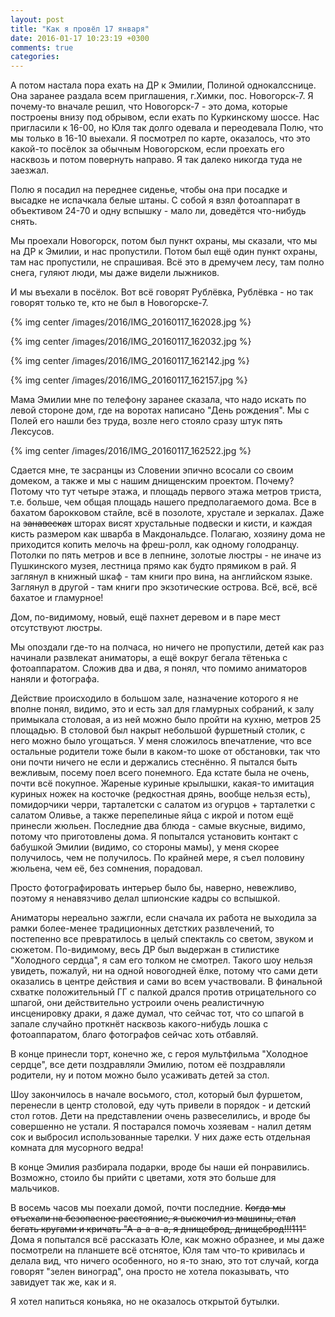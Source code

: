 ```yaml
---
layout: post
title: "Как я провёл 17 января"
date: 2016-01-17 10:23:19 +0300
comments: true
categories: 
---
```

А потом настала пора ехать на ДР к Эмилии, Полиной однокалсснице. Она заранее раздала всем приглашения, г.Химки, пос. Новогорск-7. Я почему-то вначале решил, что Новогорск-7 - это дома, которые построены внизу под обрывом, если ехать по Куркинскому шоссе. Нас пригласили к 16-00, но Юля так долго одевала и переодевала Полю, что мы только в 16-10 выехали. Я посмотрел по карте, оказалось, что это какой-то посёлок за обычным Новогорском, если проехать его насквозь и потом повернуть направо. Я так далеко никогда туда не заезжал.

Полю я посадил на переднее сиденье, чтобы она при посадке и высадке не испачкала белые штаны. С собой я взял фотоаппарат в объективом 24-70 и одну вспышку - мало ли, доведётся что-нибудь снять.

Мы проехали Новогорск, потом был пункт охраны, мы сказали, что мы на ДР к Эмилии, и нас пропустили. Потом был ещё один пункт охраны, там нас пропустили, не спрашивая. Всё это в дремучем лесу, там полно снега, гуляют люди, мы даже видели лыжников.

И мы въехали в посёлок. Вот всё говорят Рублёвка, Рублёвка - но так говорят только те, кто не был в Новогорске-7. 

{% img center /images/2016/IMG_20160117_162028.jpg %}

{% img center /images/2016/IMG_20160117_162032.jpg %}

{% img center /images/2016/IMG_20160117_162142.jpg %}

{% img center /images/2016/IMG_20160117_162157.jpg %}

Мама Эмилии мне по телефону заранее сказала, что надо искать по левой стороне дом, где на воротах написано "День рождения". Мы с Полей его нашли без труда, возле него стояло сразу штук пять Лексусов.

{% img center /images/2016/IMG_20160117_162522.jpg %}

Сдается мне, те засранцы из Словении эпично всосали со своим домеком, а также и мы с нашим днищенским проектом. Почему? Потому что тут четыре этажа, и площадь первого этажа метров триста, т.е. больше, чем общая площадь нашего предполагаемого дома. Все в бахатом барокковом стайле, всё в позолоте, хрустале и зеркалах. Даже на ~~занавесках~~ шторах висят хрустальные подвески и кисти, и каждая кисть размером как шварба в Макдональдсе. Полагаю, хозяину дома не приходится копить мелочь на фреш-ролл, как одному голодранцу. Потолки по пять метров и все в лепнине, золотые люстры - не иначе из Пушкинского музея, лестница прямо как будто прямиком в рай. Я заглянул в книжный шкаф - там книги про вина, на английском языке. Заглянул в другой - там книги про экзотические острова. Всё, всё, всё бахатое и гламурное!

Дом, по-видимому, новый, ещё пахнет деревом и в паре мест отсутствуют люстры.

Мы опоздали где-то на полчаса, но ничего не пропустили, детей как раз начинали развлекат аниматоры, а ещё вокруг бегала тётенька с фотоаппаратом. Сложив два и два, я понял, что помимо аниматоров наняли и фотографа. 

Действие происходило в большом зале, назначение которого я не вполне понял, видимо, это и есть зал для гламурных собраний, к залу примыкала столовая, а из ней можно было пройти на кухню, метров 25 площадью. В столовой был накрыт небольшой фуршетный столик, с него можно было угощаться. У меня сложилось впечатление, что все остальные родители тоже были в каком-то шоке от обстановки, так что они почти ничего не если и держались стеснённо. Я пытался быть вежливым, посему поел всего понемного. Еда кстате была не очень, почти всё покупное. Жареные куриные крылышки, какая-то имитация куриных ножек на косточке (редкостная дрянь, вообще нельзя есть), помидорчики черри, тарталетски с салатом из огурцов + тарталетки с салатом Оливье, а также перепелиные яйца с икрой и потом ещё принесли жюльен. Последние два блюда - самые вкусные, видимо, потому что приготовлены дома. Я попытался установить контакт с бабушкой Эмилии (видимо, со стороны мамы), у меня скорее получилось, чем не получилось. По крайней мере, я съел половину жюльена, чем её, без сомнения, порадовал.

Просто фотографировать интерьер было бы, наверно, невежливо, поэтому я ненавязчиво делал шпионские кадры со вспышкой.

Аниматоры нереально зажгли, если сначала их работа не выходила за рамки более-менее традиционных детстких развлечений, то постепенно все превратилось в целый спектакль со светом, звуком и сюжетом. По-видимому, весь ДР был выдержан в стилистике "Холодного сердца", я сам его толком не смотрел. Такого шоу нельзя увидеть, пожалуй, ни на одной новогодней ёлке, потому что сами дети оказались в центре действия и сами во всем участвовали. В финальной схватке положительный ГГ с палкой дрался против отрицательного со шпагой, они действительно устроили очень реалистичную инсценировку драки, я даже думал, что сейчас тот, что со шпагой в запале случайно проткнёт насквозь какого-нибудь лошка с фотоаппаратом, благо фотографов сейчас хоть отбавляй.

В конце принесли торт, конечно же, с героя мультфильма "Холодное сердце", все дети поздравляли Эмилию, потом её поздравляли родители, ну и потом можно было усаживать детей за стол.

Шоу закончилось в начале восьмого, стол, который был фуршетом, перенесли в центр столовой, еду чуть привели в порядок - и детский стол готов. Дети на представлении очень развеселились, и вроде бы совершенно не устали. Я постарался помочь хозяевам - налил детям сок и выбросил использованные тарелки. У них даже есть отдельная комната для мусорного ведра!

В конце Эмилия разбирала подарки, вроде бы наши ей понравились. Возможно, стоило бы прийти с цветами, хотя это больше для мальчиков.

В восемь часов мы поехали домой, почти последние. ~~Когда мы отъехали на безопасное расстояние, я выскочил из машины, стал бегать кругами и кричать "А-а-а-а-а, я днищеброд, днищеброд!!!111"~~ Дома я попытался всё рассказать Юле, как можно образнее, и мы даже посмотрели на планшете всё отснятое, Юля там что-то кривилась и делала вид, что ничего особенного, но я-то знаю, это тот случай, когда говорят "зелен виноград", она просто не хотела показывать, что завидует так же, как и я.

Я хотел напиться коньяка, но не оказалось открытой бутылки.